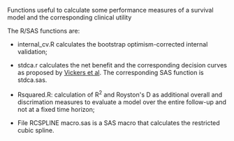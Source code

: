 Functions useful to calculate some performance measures of a survival model and the corresponding clinical utility

The R/SAS functions are:

+ internal_cv.R calculates the bootstrap optimism-corrected internal validation;

+ stdca.r calculates the net benefit and the corresponding decision curves as proposed by [Vickers et al](https://www.mskcc.org/departments/epidemiology-biostatistics/biostatistics/decision-curve-analysis). The corresponding SAS function is stdca.sas.

+ Rsquared.R: calculation of R<sup>2</sup> and Royston's D as additional overall and discrimation measures to evaluate a model over the entire follow-up and not at a fixed time horizon;

+ File RCSPLINE macro.sas is a SAS macro that calculates the restricted cubic spline.







